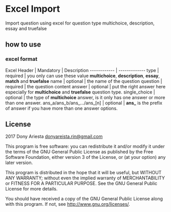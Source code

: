 # Excel Import #

Import question using excel for question type multichoice, description, essay and truefalse

## how to use ##
### excel format ###
Excel Header | Mandatory | Description
------------ | -------------
type | required | you only can use these value **multichoice**, **description**, **essay**, **match** and **truefalse**
name | optional | the name of the question
question |	required | the question content
answer | optional | put the right answer here especially for **multichoice** and **truefalse** question type.
single_choice | optional | the type of **multichoice** answer, is it only has one answer or more than one answer.
ans_a/ans_b/ans_.../ans_[n] | optional | **ans_** is the prefix of answer if you have more than one answer options.

## License ##

2017 Dony Ariesta <donyareista.rin@gmail.com>

This program is free software: you can redistribute it and/or modify it under
the terms of the GNU General Public License as published by the Free Software
Foundation, either version 3 of the License, or (at your option) any later
version.

This program is distributed in the hope that it will be useful, but WITHOUT ANY
WARRANTY; without even the implied warranty of MERCHANTABILITY or FITNESS FOR A
PARTICULAR PURPOSE.  See the GNU General Public License for more details.

You should have received a copy of the GNU General Public License along with
this program.  If not, see <http://www.gnu.org/licenses/>.
